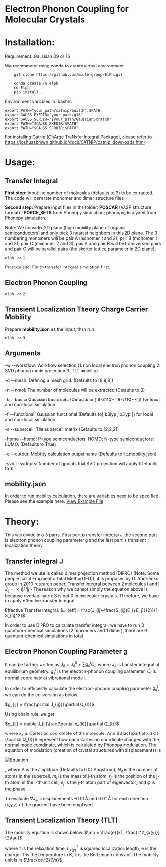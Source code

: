 # Electron Phonon Coupling for Molecular Crystals

# Installation:

Requirement: Gaussian 09 or 16

We recommend using conda to create virtual environment.

```
    git clone https://github.com/moule-group/ElPh.git

```

```
    conda create -n elph
    cd Elph
    pip install .
```

Environment variables in .bashrc

```
export PATH="your_path/catnip/build/":$PATH
export GAUSS_EXEDIR="your_path/g16"
export GAUSS_SCRDIR="$your_path/GaussianScratch"
export PATH="$GAUSS_EXEDIR:$PATH"
export PATH="$GAUSS_SCRDIR:$PATH"
```

For installing Catnip (ChArge TraNsfer Integral Package), please refer to https://joshuasbrown.github.io/docs/CATNIP/catnip_downloads.html

# Usage:

## Transfer Integral

**First step:**  Input the number of molecules (defaults to 3) to be extracted. The code will generate monomer and dimer structure files.

**Second step:** Prepare input files in the folder: **POSCAR** (VASP structure format) ; **FORCE_SETS** from Phonopy simulation; phonopy_disp.yaml from Phonopy simulation.

Note: We consider 2D plane (high mobility plane of organic semiconductors) and only pick 3 nearest neighbors in this 2D plane. The 3 numbering monomers will be pair A (monomer 1 and 2); pair B (monomer 1 and 3); pair C (monomer 2 and 3), pair A and pair B will be transversed pairs and pair C will be parallel pairs (the shorter lattice parameter in 2D plane).

```
elph -w 1
```

Prerequisite: Finish transfer integral simulation first.

## Electron Phonon Coupling

```
elph -w 2 
```

## Transient Localization Theory Charge Carrier Mobility

Prepare **mobility.json** as the input, then run:

```
elph -w 3
```

## Arguments

-w --workflow: Workflow selection (1: non local electron phonon coupling 2: SVD phonon mode projection 3: TLT mobility)

-q --mesh: Defining a mesh grid. (Defaults to [8,8,8])

-n --nmol: The number of molecules will be extracted (Defaults to 3)

-b --basis: Gaussian basis sets (Defaults to ['6-311G*','6-311G**']) for local and non-local simulation

-f --functional: Gaussian functional (Defaults to['b3lyp','b3lyp']) for local and non-local simulation

-s --supercell: The supercell matrix (Defaults to [2,2,2])

-homo --homo: P-type semiconductors: HOMO; N-type semiconductors: LUMO. (Defaults to True)

-o --output: Mobility calculation output name (Defaults to tlt_mobility.json)

-svd --svdqpts: Number of qpoints that SVD projection will apply (Defaults to 1)

## mobility.json

In order to run mobility calculation, there are variables need to be specified. Please see the example here. [View Example File](example/mobility.json)


# Theory:
This will divide into 3 parts. First part is transfer integral J, the second part is electron phonon coupling parameter g and the last part is transient localization theory.

## Transfer integral J
The method we use is called dimer projection method (DIPRO) (Note: Some people call it Fragment orbital Method (FO)), it is proposed by D. Andrienko group in 2010 research paper. 
Transfer integral between 2 molecules i and j:
$J_{ij} = <i|H|j>$
The reason why we cannot simply the equation above is because overlap matrix S is not 0 in molecular crystals. Therefore, we have to apply effective transfer integral

Effective Transfer Integral:
$J_{eff}= \frac{J_{ij}-\frac{S_{ij}(E_i+E_j)}{2}}{1-S_{ij}^2}$

In order to use DIPRO to calculate transfer integral, we have to run 3 quantum-chemical simulations (2 monomers and 1 dimer), there are 9 quantum-chemical simulations in total.

## Electron Phonon Coupling Parameter g

It can be further written as 
$J_{ij} = J_{ij}^0 + \sum_{I} g_{ij}^IQ_{I}$,
where $J_{ij}$ is transfer integral at equilibrium geometry. 
$g_{ij}^I$ is the electron-phonon coupling parameter, 
$Q_{I}$ is normal coordinate at vibrational mode I.

In order to efficiently calculate the electron-phonon coupling parameter $g_{ij}^I$, 
we can do the conversion as below.


$g_{ij} = \frac{\partial J_{ij}}{\partial Q_{I}}$

Using chain rule, we get

$g_{ij} = \nabla J_{ij}\frac{\partial x_{k}}{\partial Q_{I}}$

where $x_{k}$ is Cartesian coordinate of the molecule. 
And $\frac{\partial x_{k}}{\partial Q_{I}}$ represent how each Cartesian coordinate changes with the normal mode coordinate, which is calculated by Phonopy modulation. The equation of modulation (creation of crystal structures with displacements) is 

![Equation](https://latex.codecogs.com/svg.image?\frac{A}{\sqrt{N_a&space;m_j}}\,\text{Re}\left[\exp(i\phi)e_j\exp(i\mathbf{q}\cdot\mathbf{r}_{jl})\right])

, where A is the amplitude (Defaults to 0.01 Angstrom), $N_{a}$ is the number of atoms in the supercell, $m_{j}$ is the mass of j-th atom. $r_{jl}$ is the position of the j-th atom in the l-th unit cell, $e_{j}$ is the j-th atom part of eigenvector, and $\phi$ is the phase.

To evaluate $\nabla J_{ij}$, a displacements -0.01 Å and 0.01 Å for each direction (x,y,z) of the gradient have been employed.

## Transient Localization Theory (TLT)

The mobility equation is shown below:
$\mu =  \frac{e}{kT} \frac{L^2_{x(y)}}{2\tau}$

where $\tau$ is the relaxation time, $L^2_{x(y)}$ is squared localization length, e is the charge, T is the temperature in K, k is the Boltzmann constant. The mobility unit is in $\frac{cm^2}{Vs}$
